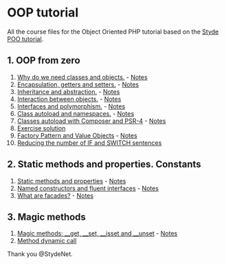 # OOP tutorial

All the course files for the Object Oriented PHP tutorial based on the [Styde POO tutorial](https://styde.net/curso-de-programacion-orientada-a-objetos-con-php/).

## 1. OOP from zero

1. [Why do we need classes and objects.](1.%20OOP%20from%20zero/1.%20Why%20do%20we%20need%20classes%20and%20objects) - [Notes](1.%20OOP%20from%20zero/1.%20Why%20do%20we%20need%20classes%20and%20objects/README.md)
1. [Encapsulation, getters and setters.](1.%20OOP%20from%20zero/2.%20Encapsulation,%20getters%20and%20setters) - [Notes](1.%20OOP%20from%20zero/2.%20Encapsulation,%20getters%20and%20setters/README.md)
1. [Inheritance and abstraction.](1.%20OOP%20from%20zero/3.%20Inheritance%20and%20abstraction) - [Notes](1.%20OOP%20from%20zero/3.%20Inheritance%20and%20abstraction/README.md)
1. [Interaction between objects.](1.%20OOP%20from%20zero/4.%20Interaction%20between%20objects) - [Notes](1.%20OOP%20from%20zero/4.%20Interaction%20between%20objects/README.md)
1. [Interfaces and polymorphism.](1.%20OOP%20from%20zero/5.%20Interfaces%20and%20polymorphism) - [Notes](1.%20OOP%20from%20zero/5.%20Interfaces%20and%20polymorphism/README.md)
1. [Class autoload and namespaces.](1.%20OOP%20from%20zero/6.%20Class%20autoload%20and%20namespaces) - [Notes](1.%20OOP%20from%20zero/6.%20Class%20autoload%20and%20namespaces/README.md)
1. [Classes autoload with Composer and PSR-4](1.%20OOP%20from%20zero/7.%20Classes%20autoload%20with%20Composer%20and%20PSR-4) - [Notes](1.%20OOP%20from%20zero/7.%20Classes%20autoload%20with%20Composer%20and%20PSR-4/README.md)
1. [Exercise solution](1.%20OOP%20from%20zero/8.%20Exercise%20solutions)
1. [Factory Pattern and Value Objects](1.%20OOP%20from%20zero/9.%20Factory%20pattern%20and%20Value%20Objects) - [Notes](1.%20OOP%20from%20zero/9.%20Factory%20pattern%20and%20Value%20Objects/README.md)
1. [Reducing the number of IF and SWITCH sentences](1.%20OOP%20from%20zero/10.%20Reducing%20the%20number%20of%20IF%20and%20SWITCH%20sentences)

## 2. Static methods and properties. Constants

1. [Static methods and properties](2.%20Static%20methods%20and%20properties.%20Constants/11.%20Static%20Methods%20and%20properties) - [Notes](2.%20Static%20methods%20and%20properties.%20Constants/11.%20Static%20Methods%20and%20properties/README.md)
1. [Named constructors and fluent interfaces](2.%20Static%20methods%20and%20properties.%20Constants/12.%20Named%20constructors%20and%20fluent%20interfaces) - [Notes](2.%20Static%20methods%20and%20properties.%20Constants/12.%20Named%20constructors%20and%20fluent%20interfaces/README.md)
1. [What are facades?](2.%20Static%20methods%20and%20properties.%20Constants/13.%20What%20are%20facades%3F) - [Notes](2.%20Static%20methods%20and%20properties.%20Constants/13.%20What%20are%20facades%3F/README.md)

## 3. Magic methods

1. [Magic methods: __get, __set, __isset and __unset](3.%20Magic%20methods/15.%20Magic%20methods:%20__get,%20__set,%20__isset%20and%20__unset) - [Notes](3.%20Magic%20methods/15.%20Magic%20methods:%20__get,%20__set,%20__isset%20and%20__unset/README.md)
1. [Method dynamic call](3.%20Magic%20methods/16.%20Method%20dynamic%20call)

Thank you @StydeNet.